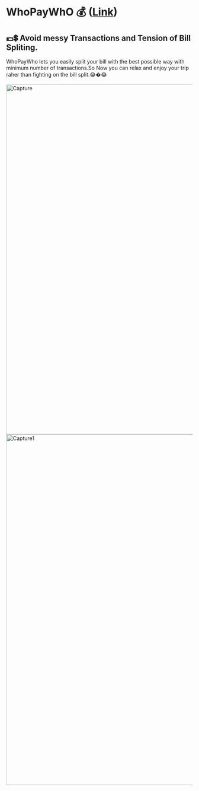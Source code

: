 # WhoPayWhO 💰 ([Link](https://mrpkdeveloper.github.io/WhoPayWho/))

## 💵💲 Avoid messy Transactions and Tension of Bill Spliting. 

WhoPayWho lets you easily split your bill with the best possible way with minimum number of transactions.So Now you can relax and enjoy your trip raher than fighting on the bill split.😂�😂
<br><br>
<img width="943" alt="Capture" src="https://user-images.githubusercontent.com/46247882/124692283-f21b5580-defa-11eb-9e44-4087c30c7f6e.PNG">
<br>
<img width="945" alt="Capture1" src="https://user-images.githubusercontent.com/46247882/124692303-ff384480-defa-11eb-8be6-9a1aaf13188c.PNG">
<br> <br>

